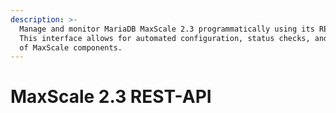 ```yaml
---
description: >-
  Manage and monitor MariaDB MaxScale 2.3 programmatically using its REST API.
  This interface allows for automated configuration, status checks, and control
  of MaxScale components.
---
```


# MaxScale 2.3 REST-API

